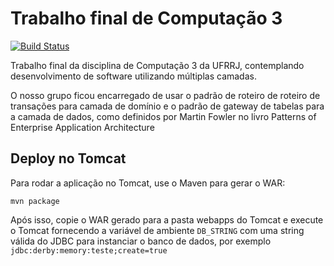 # Trabalho final de Computação 3
[![Build Status](https://travis-ci.org/vitorhnn/trabalho-final-comp3.svg?branch=master)](https://travis-ci.org/vitorhnn/trabalho-final-comp3)

Trabalho final da disciplina de Computação 3 da UFRRJ, contemplando desenvolvimento de software utilizando múltiplas camadas.

O nosso grupo ficou encarregado de usar o padrão de roteiro de roteiro de transações para camada de domínio e o padrão de gateway de tabelas para a camada de dados, como definidos por Martin Fowler no livro Patterns of Enterprise Application Architecture

## Deploy no Tomcat
Para rodar a aplicação no Tomcat, use o Maven para gerar o WAR:
```
mvn package
```

Após isso, copie o WAR gerado para a pasta webapps do Tomcat e execute o Tomcat fornecendo a variável de ambiente ``DB_STRING`` com uma string válida do JDBC para instanciar o banco de dados, por exemplo ``jdbc:derby:memory:teste;create=true``
